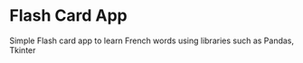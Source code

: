 # Flash Card App

Simple Flash card app to learn French words using libraries such as Pandas, Tkinter
